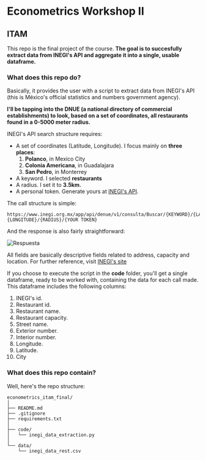 # Econometrics Workshop II
## ITAM

This repo is the final project of the course. **The goal is to succesfully extract data from INEGI's API and aggregate it into a single, usable dataframe.**

### What does this repo do?

Basically, it provides the user with a script to extract data from INEGI's API (this is México's official statistics and numbers government agency).

**I'll be tapping into the DNUE (a national directory of commercial establishments) to look, based on a set of coordinates, all restaurants found in a 0-5000 meter radius.**

INEGI's API search structure requires:

* A set of coordinates (Latitude, Longitude). I focus mainly on **three places**:
   1. **Polanco**, in Mexico City
   2. **Colonia Americana**, in Guadalajara 
   3. **San Pedro**, in Monterrey  
* A keyword. I selected **restaurants**
* A radius. I set it to **3.5km.**
* A personal token. Generate yours at [INEGI's API](https://www.inegi.org.mx/servicios/api_denue.html).

The call structure is simple:

```
https://www.inegi.org.mx/app/api/denue/v1/consulta/Buscar/{KEYWORD}/{LATITUDE},{LONGITUDE}/{RADIUS}/{YOUR TOKEN}
```

And the response is also fairly straightforward:

![Respuesta](https://www.inegi.org.mx/servicios/img/Buscar.png)


All fields are basically descriptive fields related to address, capacity and location. For further reference, visit [INEGI's site](https://www.inegi.org.mx/servicios/api_denue.html)

If you choose to execute the script in the **code** folder, you'll get a single dataframe, ready to be worked with, containing the data for each call made. This dataframe includes the following columns:

1. INEGI's id.
2. Restaurant id.
3. Restaurant name.
4. Restaurant capacity.
5. Street name.
6. Exterior number.
7. Interior number.
8. Longitude.
9. Latitude.
10. City

### What does this repo contain?

Well, here's the repo structure:

```
econometrics_itam_final/
│
├── README.md
├── .gitignore
├── requirements.txt
│
├── code/                  
│   └── inegi_data_extraction.py        
│
└── data/                  
    └── inegi_data_rest.csv          
```
